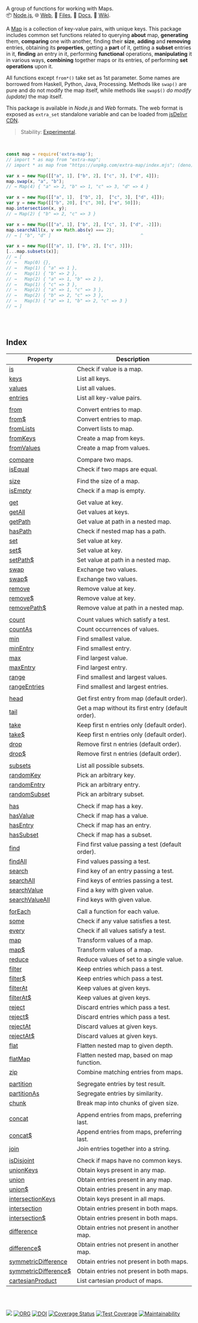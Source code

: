 A group of functions for working with Maps.<br>
📦 [Node.js](https://www.npmjs.com/package/extra-map),
🌐 [Web](https://www.npmjs.com/package/extra-map.web),
📜 [Files](https://unpkg.com/extra-map/),
📰 [Docs](https://nodef.github.io/extra-map/),
📘 [Wiki](https://github.com/nodef/extra-map/wiki/).

A [Map] is a collection of key-value pairs, with unique keys. This package
includes common set functions related to querying **about** map, **generating**
them, **comparing** one with another, finding their **size**, **adding** and
**removing** entries, obtaining its **properties**, getting a **part** of it,
getting a **subset** entries in it, **finding** an entry in it, performing
**functional** operations, **manipulating** it in various ways, **combining**
together maps or its entries, of performing **set operations** upon it.

All functions except `from*()` take set as 1st parameter. Some names
are borrowed from Haskell, Python, Java, Processing. Methods like
`swap()` are pure and do not modify the map itself, while methods like
`swap$()` *do modify (update)* the map itself.

This package is available in *Node.js* and *Web* formats. The web format
is exposed as `extra_set` standalone variable and can be loaded from
[jsDelivr CDN].

> Stability: [Experimental](https://www.youtube.com/watch?v=L1j93RnIxEo).

[Map]: https://developer.mozilla.org/en-US/docs/Web/JavaScript/Reference/Global_Objects/Map
[jsDelivr CDN]: https://cdn.jsdelivr.net/npm/extra-map.web/index.js

<br>

```javascript
const map = require('extra-map');
// import * as map from "extra-map";
// import * as map from "https://unpkg.com/extra-map/index.mjs"; (deno)

var x = new Map([["a", 1], ["b", 2], ["c", 3], ["d", 4]]);
map.swap(x, "a", "b");
// → Map(4) { "a" => 2, "b" => 1, "c" => 3, "d" => 4 }

var x = new Map([["a", 1],  ["b", 2],  ["c", 3], ["d", 4]]);
var y = new Map([["b", 20], ["c", 30], ["e", 50]]);
map.intersection(x, y);
// → Map(2) { "b" => 2, "c" => 3 }

var x = new Map([["a", 1], ["b", 2], ["c", 3], ["d", -2]]);
map.searchAll(x, v => Math.abs(v) === 2);
// → [ "b", "d" ]              ^                   ^

var x = new Map([["a", 1], ["b", 2], ["c", 3]]);
[...map.subsets(x)];
// → [
// →   Map(0) {},
// →   Map(1) { "a" => 1 },
// →   Map(1) { "b" => 2 },
// →   Map(2) { "a" => 1, "b" => 2 },
// →   Map(1) { "c" => 3 },
// →   Map(2) { "a" => 1, "c" => 3 },
// →   Map(2) { "b" => 2, "c" => 3 },
// →   Map(3) { "a" => 1, "b" => 2, "c" => 3 }
// → ]
```

<br>
<br>


## Index

| Property | Description |
|  ----  |  ----  |
| [is] | Check if value is a map. |
| [keys] | List all keys. |
| [values] | List all values. |
| [entries] | List all key-value pairs. |
|  |  |
| [from] | Convert entries to map. |
| [from$] | Convert entries to map. |
| [fromLists] | Convert lists to map. |
| [fromKeys] | Create a map from keys. |
| [fromValues] | Create a map from values. |
|  |  |
| [compare] | Compare two maps. |
| [isEqual] | Check if two maps are equal. |
|  |  |
| [size] | Find the size of a map. |
| [isEmpty] | Check if a map is empty. |
|  |  |
| [get] | Get value at key. |
| [getAll] | Get values at keys. |
| [getPath] | Get value at path in a nested map. |
| [hasPath] | Check if nested map has a path. |
| [set] | Set value at key. |
| [set$] | Set value at key. |
| [setPath$] | Set value at path in a nested map. |
| [swap] | Exchange two values. |
| [swap$] | Exchange two values. |
| [remove] | Remove value at key. |
| [remove$] | Remove value at key. |
| [removePath$] | Remove value at path in a nested map. |
|  |  |
| [count] | Count values which satisfy a test. |
| [countAs] | Count occurrences of values. |
| [min] | Find smallest value. |
| [minEntry] | Find smallest entry. |
| [max] | Find largest value. |
| [maxEntry] | Find largest entry. |
| [range] | Find smallest and largest values. |
| [rangeEntries] | Find smallest and largest entries. |
|  |  |
| [head] | Get first entry from map (default order). |
| [tail] | Get a map without its first entry (default order). |
| [take] | Keep first n entries only (default order). |
| [take$] | Keep first n entries only (default order). |
| [drop] | Remove first n entries (default order). |
| [drop$] | Remove first n entries (default order). |
|  |  |
| [subsets] | List all possible subsets. |
| [randomKey] | Pick an arbitrary key. |
| [randomEntry] | Pick an arbitrary entry. |
| [randomSubset] | Pick an arbitrary subset. |
|  |  |
| [has] | Check if map has a key. |
| [hasValue] | Check if map has a value. |
| [hasEntry] | Check if map has an entry. |
| [hasSubset] | Check if map has a subset. |
| [find] | Find first value passing a test (default order). |
| [findAll] | Find values passing a test. |
| [search] | Find key of an entry passing a test. |
| [searchAll] | Find keys of entries passing a test. |
| [searchValue] | Find a key with given value. |
| [searchValueAll] | Find keys with given value. |
|  |  |
| [forEach] | Call a function for each value. |
| [some] | Check if any value satisfies a test. |
| [every] | Check if all values satisfy a test. |
| [map] | Transform values of a map. |
| [map$] | Transform values of a map. |
| [reduce] | Reduce values of set to a single value. |
| [filter] | Keep entries which pass a test. |
| [filter$] | Keep entries which pass a test. |
| [filterAt] | Keep values at given keys. |
| [filterAt$] | Keep values at given keys. |
| [reject] | Discard entries which pass a test. |
| [reject$] | Discard entries which pass a test. |
| [rejectAt] | Discard values at given keys. |
| [rejectAt$] | Discard values at given keys. |
| [flat] | Flatten nested map to given depth. |
| [flatMap] | Flatten nested map, based on map function. |
| [zip] | Combine matching entries from maps. |
|  |  |
| [partition] | Segregate entries by test result. |
| [partitionAs] | Segregate entries by similarity. |
| [chunk] | Break map into chunks of given size. |
|  |  |
| [concat] | Append entries from maps, preferring last. |
| [concat$] | Append entries from maps, preferring last. |
| [join] | Join entries together into a string. |
|  |  |
| [isDisjoint] | Check if maps have no common keys. |
| [unionKeys] | Obtain keys present in any map. |
| [union] | Obtain entries present in any map. |
| [union$] | Obtain entries present in any map. |
| [intersectionKeys] | Obtain keys present in all maps. |
| [intersection] | Obtain entries present in both maps. |
| [intersection$] | Obtain entries present in both maps. |
| [difference] | Obtain entries not present in another map. |
| [difference$] | Obtain entries not present in another map. |
| [symmetricDifference] | Obtain entries not present in both maps. |
| [symmetricDifference$] | Obtain entries not present in both maps. |
| [cartesianProduct] | List cartesian product of maps. |

<br>
<br>


[![](https://img.youtube.com/vi/dMxIjGjMJz0/maxresdefault.jpg)](https://www.youtube.com/watch?v=dMxIjGjMJz0)
[![ORG](https://img.shields.io/badge/org-nodef-green?logo=Org)](https://nodef.github.io)
[![DOI](https://zenodo.org/badge/133659342.svg)](https://zenodo.org/badge/latestdoi/133659342)
[![Coverage Status](https://coveralls.io/repos/github/nodef/extra-map/badge.svg?branch=master)](https://coveralls.io/github/nodef/extra-map?branch=master)
[![Test Coverage](https://api.codeclimate.com/v1/badges/6d1d66699747ff804674/test_coverage)](https://codeclimate.com/github/nodef/extra-map/test_coverage)
[![Maintainability](https://api.codeclimate.com/v1/badges/6d1d66699747ff804674/maintainability)](https://codeclimate.com/github/nodef/extra-map/maintainability)


[is]: https://github.com/nodef/extra-map/wiki/is
[keys]: https://github.com/nodef/extra-map/wiki/keys
[values]: https://github.com/nodef/extra-map/wiki/values
[entries]: https://github.com/nodef/extra-map/wiki/entries
[from]: https://github.com/nodef/extra-map/wiki/from
[from$]: https://github.com/nodef/extra-map/wiki/from$
[fromLists]: https://github.com/nodef/extra-map/wiki/fromLists
[fromKeys]: https://github.com/nodef/extra-map/wiki/fromKeys
[fromValues]: https://github.com/nodef/extra-map/wiki/fromValues
[compare]: https://github.com/nodef/extra-map/wiki/compare
[isEqual]: https://github.com/nodef/extra-map/wiki/isEqual
[size]: https://github.com/nodef/extra-map/wiki/size
[isEmpty]: https://github.com/nodef/extra-map/wiki/isEmpty
[get]: https://github.com/nodef/extra-map/wiki/get
[getAll]: https://github.com/nodef/extra-map/wiki/getAll
[getPath]: https://github.com/nodef/extra-map/wiki/getPath
[hasPath]: https://github.com/nodef/extra-map/wiki/hasPath
[set]: https://github.com/nodef/extra-map/wiki/set
[set$]: https://github.com/nodef/extra-map/wiki/set$
[setPath$]: https://github.com/nodef/extra-map/wiki/setPath$
[swap]: https://github.com/nodef/extra-map/wiki/swap
[swap$]: https://github.com/nodef/extra-map/wiki/swap$
[remove]: https://github.com/nodef/extra-map/wiki/remove
[remove$]: https://github.com/nodef/extra-map/wiki/remove$
[removePath$]: https://github.com/nodef/extra-map/wiki/removePath$
[count]: https://github.com/nodef/extra-map/wiki/count
[countAs]: https://github.com/nodef/extra-map/wiki/countAs
[min]: https://github.com/nodef/extra-map/wiki/min
[minEntry]: https://github.com/nodef/extra-map/wiki/minEntry
[max]: https://github.com/nodef/extra-map/wiki/max
[maxEntry]: https://github.com/nodef/extra-map/wiki/maxEntry
[range]: https://github.com/nodef/extra-map/wiki/range
[rangeEntries]: https://github.com/nodef/extra-map/wiki/rangeEntries
[head]: https://github.com/nodef/extra-map/wiki/head
[tail]: https://github.com/nodef/extra-map/wiki/tail
[take]: https://github.com/nodef/extra-map/wiki/take
[take$]: https://github.com/nodef/extra-map/wiki/take$
[drop]: https://github.com/nodef/extra-map/wiki/drop
[drop$]: https://github.com/nodef/extra-map/wiki/drop$
[subsets]: https://github.com/nodef/extra-map/wiki/subsets
[randomKey]: https://github.com/nodef/extra-map/wiki/randomKey
[randomEntry]: https://github.com/nodef/extra-map/wiki/randomEntry
[randomSubset]: https://github.com/nodef/extra-map/wiki/randomSubset
[has]: https://github.com/nodef/extra-map/wiki/has
[hasValue]: https://github.com/nodef/extra-map/wiki/hasValue
[hasEntry]: https://github.com/nodef/extra-map/wiki/hasEntry
[hasSubset]: https://github.com/nodef/extra-map/wiki/hasSubset
[find]: https://github.com/nodef/extra-map/wiki/find
[findAll]: https://github.com/nodef/extra-map/wiki/findAll
[search]: https://github.com/nodef/extra-map/wiki/search
[searchAll]: https://github.com/nodef/extra-map/wiki/searchAll
[searchValue]: https://github.com/nodef/extra-map/wiki/searchValue
[searchValueAll]: https://github.com/nodef/extra-map/wiki/searchValueAll
[forEach]: https://github.com/nodef/extra-map/wiki/forEach
[some]: https://github.com/nodef/extra-map/wiki/some
[every]: https://github.com/nodef/extra-map/wiki/every
[map]: https://github.com/nodef/extra-map/wiki/map
[map$]: https://github.com/nodef/extra-map/wiki/map$
[reduce]: https://github.com/nodef/extra-map/wiki/reduce
[filter]: https://github.com/nodef/extra-map/wiki/filter
[filter$]: https://github.com/nodef/extra-map/wiki/filter$
[filterAt]: https://github.com/nodef/extra-map/wiki/filterAt
[filterAt$]: https://github.com/nodef/extra-map/wiki/filterAt$
[reject]: https://github.com/nodef/extra-map/wiki/reject
[reject$]: https://github.com/nodef/extra-map/wiki/reject$
[rejectAt]: https://github.com/nodef/extra-map/wiki/rejectAt
[rejectAt$]: https://github.com/nodef/extra-map/wiki/rejectAt$
[flat]: https://github.com/nodef/extra-map/wiki/flat
[flatMap]: https://github.com/nodef/extra-map/wiki/flatMap
[zip]: https://github.com/nodef/extra-map/wiki/zip
[partition]: https://github.com/nodef/extra-map/wiki/partition
[partitionAs]: https://github.com/nodef/extra-map/wiki/partitionAs
[chunk]: https://github.com/nodef/extra-map/wiki/chunk
[concat]: https://github.com/nodef/extra-map/wiki/concat
[concat$]: https://github.com/nodef/extra-map/wiki/concat$
[join]: https://github.com/nodef/extra-map/wiki/join
[isDisjoint]: https://github.com/nodef/extra-map/wiki/isDisjoint
[unionKeys]: https://github.com/nodef/extra-map/wiki/unionKeys
[union]: https://github.com/nodef/extra-map/wiki/union
[union$]: https://github.com/nodef/extra-map/wiki/union$
[intersectionKeys]: https://github.com/nodef/extra-map/wiki/intersectionKeys
[intersection]: https://github.com/nodef/extra-map/wiki/intersection
[intersection$]: https://github.com/nodef/extra-map/wiki/intersection$
[difference]: https://github.com/nodef/extra-map/wiki/difference
[difference$]: https://github.com/nodef/extra-map/wiki/difference$
[symmetricDifference]: https://github.com/nodef/extra-map/wiki/symmetricDifference
[symmetricDifference$]: https://github.com/nodef/extra-map/wiki/symmetricDifference$
[cartesianProduct]: https://github.com/nodef/extra-map/wiki/cartesianProduct
